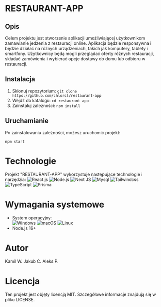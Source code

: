 # RESTAURANT-APP


## Opis
Celem projektu jest stworzenie aplikacji umożliwiającej użytkownikom zamawianie jedzenia z restauracji online. Aplikacja będzie responsywna i będzie działać na różnych urządzeniach, takich jak komputery, tablety i smartfony. Użytkownicy będą mogli przeglądać oferty różnych restauracji, składać zamówienia i wybierać opcje dostawy do domu lub odbioru w restauracji.

## Instalacja
1. Sklonuj repozytorium: `git clone https://github.com/chlorcl/restaurant-app`
2. Wejdź do katalogu: `cd restaurant-app`
3. Zainstaluj zależności: `npm install`

## Uruchamianie
Po zainstalowaniu zależności, możesz uruchomić projekt:

```bash
npm start
```
# Technologie
Projekt "RESTAURANT-APP" wykorzystuje następujące technologie i narzędzia:
![React.js](https://img.shields.io/badge/React-20232A?style=for-the-badge&logo=react&logoColor=61DAFB)
![Node.js](https://img.shields.io/badge/Node.js-43853D?style=for-the-badge&logo=node.js&logoColor=white)
![Next JS](https://img.shields.io/badge/Next-black?style=for-the-badge&logo=next.js&logoColor=white)
![Mysql](https://img.shields.io/badge/MySQL-00000F?style=for-the-badge&logo=mysql&logoColor=white)
![Tailwindcss](https://img.shields.io/badge/Tailwind_CSS-38B2AC?style=for-the-badge&logo=tailwind-css&logoColor=white)
![TypeScript](https://img.shields.io/badge/TypeScript-007ACC?style=for-the-badge&logo=typescript&logoColor=white)
![Prisma](https://img.shields.io/badge/Prisma-3982CE?style=for-the-badge&logo=Prisma&logoColor=white)

# Wymagania systemowe
- System operacyjny: <br>
![Windows](https://img.shields.io/badge/Windows-0078D6?style=for-the-badge&logo=windows&logoColor=white) 
![macOS](https://img.shields.io/badge/mac%20os-000000?style=for-the-badge&logo=apple&logoColor=white) 
![Linux](https://img.shields.io/badge/Linux-FCC624?style=for-the-badge&logo=linux&logoColor=black) 
- Node.js 16+

# Autor 
Kamil W.
Jakub C.
Aleks P.

# Licencja 
Ten projekt jest objęty licencją MIT. Szczegółowe informacje znajdują się w pliku LICENSE.

